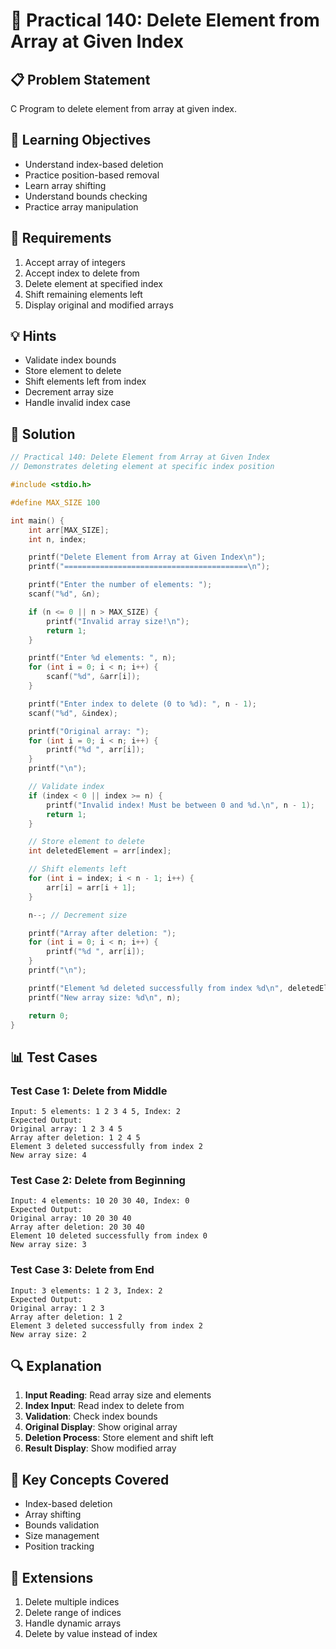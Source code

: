 # 🎯 Practical 140: Delete Element from Array at Given Index

## 📋 Problem Statement

C Program to delete element from array at given index.

## 🎯 Learning Objectives

- Understand index-based deletion
- Practice position-based removal
- Learn array shifting
- Understand bounds checking
- Practice array manipulation

## 📝 Requirements

1. Accept array of integers
2. Accept index to delete from
3. Delete element at specified index
4. Shift remaining elements left
5. Display original and modified arrays

## 💡 Hints

- Validate index bounds
- Store element to delete
- Shift elements left from index
- Decrement array size
- Handle invalid index case

## 🔧 Solution

```c
// Practical 140: Delete Element from Array at Given Index
// Demonstrates deleting element at specific index position

#include <stdio.h>

#define MAX_SIZE 100

int main() {
    int arr[MAX_SIZE];
    int n, index;

    printf("Delete Element from Array at Given Index\n");
    printf("=========================================\n");

    printf("Enter the number of elements: ");
    scanf("%d", &n);

    if (n <= 0 || n > MAX_SIZE) {
        printf("Invalid array size!\n");
        return 1;
    }

    printf("Enter %d elements: ", n);
    for (int i = 0; i < n; i++) {
        scanf("%d", &arr[i]);
    }

    printf("Enter index to delete (0 to %d): ", n - 1);
    scanf("%d", &index);

    printf("Original array: ");
    for (int i = 0; i < n; i++) {
        printf("%d ", arr[i]);
    }
    printf("\n");

    // Validate index
    if (index < 0 || index >= n) {
        printf("Invalid index! Must be between 0 and %d.\n", n - 1);
        return 1;
    }

    // Store element to delete
    int deletedElement = arr[index];

    // Shift elements left
    for (int i = index; i < n - 1; i++) {
        arr[i] = arr[i + 1];
    }

    n--; // Decrement size

    printf("Array after deletion: ");
    for (int i = 0; i < n; i++) {
        printf("%d ", arr[i]);
    }
    printf("\n");

    printf("Element %d deleted successfully from index %d\n", deletedElement, index);
    printf("New array size: %d\n", n);

    return 0;
}
```

## 📊 Test Cases

### Test Case 1: Delete from Middle
```
Input: 5 elements: 1 2 3 4 5, Index: 2
Expected Output:
Original array: 1 2 3 4 5
Array after deletion: 1 2 4 5
Element 3 deleted successfully from index 2
New array size: 4
```

### Test Case 2: Delete from Beginning
```
Input: 4 elements: 10 20 30 40, Index: 0
Expected Output:
Original array: 10 20 30 40
Array after deletion: 20 30 40
Element 10 deleted successfully from index 0
New array size: 3
```

### Test Case 3: Delete from End
```
Input: 3 elements: 1 2 3, Index: 2
Expected Output:
Original array: 1 2 3
Array after deletion: 1 2
Element 3 deleted successfully from index 2
New array size: 2
```

## 🔍 Explanation

1. **Input Reading**: Read array size and elements
2. **Index Input**: Read index to delete from
3. **Validation**: Check index bounds
4. **Original Display**: Show original array
5. **Deletion Process**: Store element and shift left
6. **Result Display**: Show modified array

## 🎯 Key Concepts Covered

- Index-based deletion
- Array shifting
- Bounds validation
- Size management
- Position tracking

## 🚀 Extensions

1. Delete multiple indices
2. Delete range of indices
3. Handle dynamic arrays
4. Delete by value instead of index